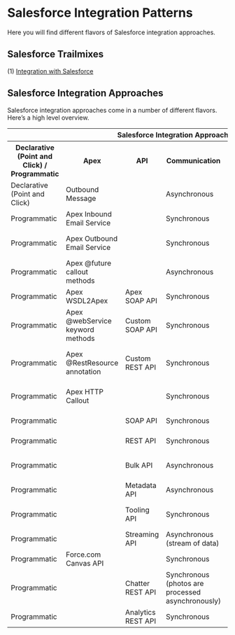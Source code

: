 # Salesforce Integration Patterns

Here you will find different flavors of Salesforce integration approaches.

## Salesforce Trailmixes
(1) <a href="https://trailhead.salesforce.com/en/users/00550000006G25XAAS/trailmixes/integration-with-salesforce" target="_blank" alt="Integration with Salesforce">Integration with Salesforce</a><br/>

## Salesforce Integration Approaches
Salesforce integration approaches come in a number of different flavors. Here’s a high level overview.

<table>
	<tr>
		<th colspan="7">Salesforce Integration Approaches (High Level Overview)</th>
	</tr>
	<tr>
		<th>Declarative (Point and Click) / Programmatic</th>
		<th>Apex</th>
		<th>API</th>
		<th>Communication</th>
		<th>Protocol</th>
		<th>Data Format</th>
		<th>Details</th>
	</tr>
	<tr>
		<td>Declarative (Point and Click)</td>
		<td>Outbound Message</td>
		<td></td>
		<td>Asynchronous</td>
		<td>SOAP (WSDL)</td>
		<td>XML</td>
		<td></td>
	</tr>
	<tr>
		<td>Programmatic</td>
		<td>Apex Inbound Email Service</td>
		<td></td>
		<td>Synchronous</td>
		<td></td>
		<td></td>
		<td>Messaging.InboundEmailHandler</td>
	</tr>
	<tr>
		<td>Programmatic</td>
		<td>Apex Outbound Email Service</td>
		<td></td>
		<td>Synchronous</td>
		<td></td>
		<td></td>
		<td>Messaging.SingleEmailMessage, Messaging.MassEmailMessage, Messaging.sendEmail()</td>
	</tr>
	<tr>
		<td>Programmatic</td>
		<td>Apex @future callout methods</td>
		<td></td>
		<td>Asynchronous</td>
		<td></td>
		<td>JSON, XML, Custom</td>
		<td>@future(callout=true)</td>
	</tr>
	<tr>
		<td>Programmatic</td>
		<td>Apex WSDL2Apex</td>
		<td>Apex SOAP API</td>
		<td>Synchronous</td>
		<td>SOAP (WSDL)</td>
		<td>XML</td>
		<td>WSDL2Apex (Generate Apex class using an external WSDL)</td>
	</tr>
	<tr>
		<td>Programmatic</td>
		<td>Apex @webService keyword methods</td>
		<td>Custom SOAP API</td>
		<td>Synchronous</td>
		<td>SOAP (WSDL)</td>
		<td>XML, Custom</td>
		<td>call via Apex, Custom Buttons, AJAX Toolkit</td>
	</tr>
	<tr>
		<td>Programmatic</td>
		<td>Apex @RestResource annotation</td>
		<td>Custom REST API</td>
		<td>Synchronous</td>
		<td>REST</td>
		<td>JSON, XML, Custom</td>
		<td>Apex REST-based Web Services (@RestResource, @HttpDelete, @HttpGet, @HttpPut, @HttpPatch, @HttpPost)</td>
	</tr>
	<tr>
		<td>Programmatic</td>
		<td>Apex HTTP Callout</td>
		<td></td>
		<td>Synchronous</td>
		<td>REST or SOAP (WSDL)</td>
		<td>JSON, XML, Custom</td>
		<td>Apex HTTP Callout (RESTful Callouts)</td>
	</tr>
	<tr>
		<td>Programmatic</td>
		<td></td>
		<td>SOAP API</td>
		<td>Synchronous</td>
		<td>SOAP (WSDL)</td>
		<td>XML</td>
		<td></td>
	</tr>
	<tr>
		<td>Programmatic</td>
		<td></td>
		<td>REST API</td>
		<td>Synchronous</td>
		<td>REST</td>
		<td>JSON, XML</td>
		<td></td>
	</tr>
	<tr>
		<td>Programmatic</td>
		<td></td>
		<td>Bulk API</td>
		<td>Asynchronous</td>
		<td>REST</td>
		<td>CSV, JSON, XML</td>
		<td></td>
	</tr>
	<tr>
		<td>Programmatic</td>
		<td></td>
		<td>Metadata API</td>
		<td>Asynchronous</td>
		<td>SOAP (WSDL)</td>
		<td>XML</td>
		<td></td>
	</tr>
	<tr>
		<td>Programmatic</td>
		<td></td>
		<td>Tooling API</td>
		<td>Synchronous</td>
		<td>REST or SOAP (WSDL)</td>
		<td>JSON, XML, Custom</td>
		<td></td>
	</tr>
	<tr>
		<td>Programmatic</td>
		<td></td>
		<td>Streaming API</td>
		<td>Asynchronous (stream of data)</td>
		<td>Bayeux</td>
		<td>JSON</td>
		<td></td>
	</tr>
	<tr>
		<td>Programmatic</td>
		<td>Force.com Canvas API</td>
		<td></td>
		<td>Synchronous</td>
		<td>JavaScript</td>
		<td>JavaScript code</td>
		<td></td>
	</tr>
	<tr>
		<td>Programmatic</td>
		<td></td>
		<td>Chatter REST API</td>
		<td>Synchronous (photos are processed asynchronously)</td>
		<td>REST</td>
		<td>JSON, XML</td>
		<td></td>
	</tr>
	<tr>
		<td>Programmatic</td>
		<td></td>
		<td>Analytics REST API</td>
		<td>Synchronous</td>
		<td>REST</td>
		<td>JSON, XML</td>
		<td></td>
	</tr>
</table>
